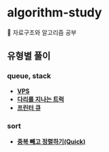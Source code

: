 # algorithm-study
🤔 자료구조와 알고리즘 공부

## 유형별 풀이
### queue, stack
+ [**VPS**](/javascript/BOJ_Vps.js)  
+ [**다리를 지나는 트럭**](/javascript/PG_Truck.js)
+ [**프린터 큐**](/javascript/BOJ_PrinterQueue.js)

### sort
+ [**중복 빼고 정렬하기(Quick)**](/javascript/BOJ_DuplicateSort.js)

